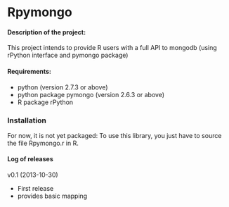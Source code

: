 Rpymongo
========

#### Description of the project: 
This project intends to provide R users with a full API to mongodb (using rPython interface and pymongo package)


#### Requirements:
- python (version 2.7.3 or above)
- python package pymongo (version 2.6.3 or above)
- R package rPython

### Installation
For now, it is not yet packaged: To use this library, you just have to source the file Rpymongo.r in R.

#### Log of releases
v0.1 (2013-10-30)
- First release  
- provides basic mapping  

